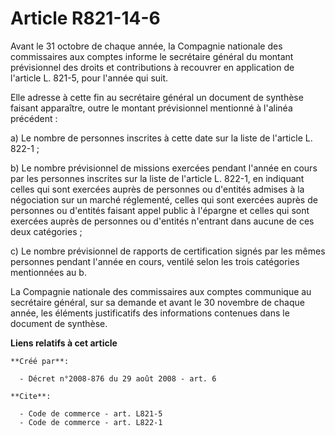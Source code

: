 # Article R821-14-6

Avant le 31 octobre de chaque année, la Compagnie nationale des commissaires aux comptes informe le secrétaire général du
montant prévisionnel des droits et contributions à recouvrer en application de l'article L. 821-5, pour l'année qui suit. 

Elle adresse à cette fin au secrétaire général un document de synthèse faisant apparaître, outre le montant prévisionnel
mentionné à l'alinéa précédent : 

a) Le nombre de personnes inscrites à cette date sur la liste de l'article L. 822-1 ; 

b) Le nombre prévisionnel de missions exercées pendant l'année en cours par les personnes inscrites sur la liste de l'article
L. 822-1, en indiquant celles qui sont exercées auprès de personnes ou d'entités admises à la négociation sur un marché
réglementé, celles qui sont exercées auprès de personnes ou d'entités faisant appel public à l'épargne et celles qui sont
exercées auprès de personnes ou d'entités n'entrant dans aucune de ces deux catégories ; 

c) Le nombre prévisionnel de rapports de certification signés par les mêmes personnes pendant l'année en cours, ventilé selon
les trois catégories mentionnées au b. 

La Compagnie nationale des commissaires aux comptes communique au secrétaire général, sur sa demande et avant le 30 novembre
de chaque année, les éléments justificatifs des informations contenues dans le document de synthèse.

**Liens relatifs à cet article**

	**Créé par**:

	  - Décret n°2008-876 du 29 août 2008 - art. 6

	**Cite**:

	  - Code de commerce - art. L821-5
	  - Code de commerce - art. L822-1
